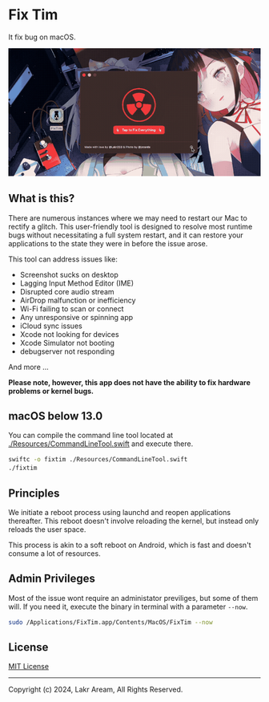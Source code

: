 # Fix Tim

It fix bug on macOS.

![screenshot](./Resources/SCR-20240206.gif)

## What is this?

There are numerous instances where we may need to restart our Mac to rectify a glitch. This user-friendly tool is designed to resolve most runtime bugs without necessitating a full system restart, and it can restore your applications to the state they were in before the issue arose.

This tool can address issues like:

- Screenshot sucks on desktop
- Lagging Input Method Editor (IME)
- Disrupted core audio stream
- AirDrop malfunction or inefficiency
- Wi-Fi failing to scan or connect
- Any unresponsive or spinning app
- iCloud sync issues
- Xcode not looking for devices
- Xcode Simulator not booting
- debugserver not responding

And more ...

**Please note, however, this app does not have the ability to fix hardware problems or kernel bugs.**

## macOS below 13.0

You can compile the command line tool located at [./Resources/CommandLineTool.swift](./Resources/CommandLineTool.swift) and execute there.

```bash
swiftc -o fixtim ./Resources/CommandLineTool.swift
./fixtim
```

## Principles

We initiate a reboot process using launchd and reopen applications thereafter. This reboot doesn't involve reloading the kernel, but instead only reloads the user space.

This process is akin to a soft reboot on Android, which is fast and doesn't consume a lot of resources.

## Admin Privileges

Most of the issue wont require an administator previliges, but some of them will. If you need it, execute the binary in terminal with a parameter `--now`.

```bash
sudo /Applications/FixTim.app/Contents/MacOS/FixTim --now
```

## License

[MIT License](./LICENSE)

---

Copyright (c) 2024, Lakr Aream, All Rights Reserved.
